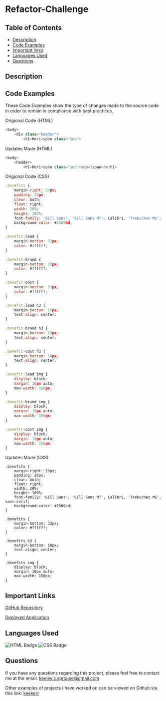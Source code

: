 # Refactor-Challenge
## Table of Contents
<!-- *table of contents will look like this [Example] (#example) -->
* [Description](#description)
* [Code Examples](#code-examples)
* [Important links](#important-links)
* [Languages Used](#languages-used)
* [Questions](#questions)

## Description

<!-- iNCLUDE THE PURPOSE OF THIS PROJET. lEAVE A LINE BLANK IF YOU WANT TO HAD A TAB BETWENN PARAGRAPHS -->

## Code Examples
<!--  SHOW EXAMPLES OF THE CHANGES MADE TO THE CODE, change what you title these sections -->
These Code Examples show the type of changes made to the source code in order to remain in compliance with best practices.

Origional Code (HTML)
```js
<body>
    <div class="header">
        <h1>Hori<span class="seo">
```
Updates Made (HTML)
```js
<body>
    <header>
        <h1>Hori<span class="seo">seo</span>n</h1>
```
Origional Code (CSS)
```js
.benefits {
    margin-right: 20px;
    padding: 20px;
    clear: both;
    float: right;
    width: 20%;
    height: 100%;
    font-family: 'Gill Sans', 'Gill Sans MT', Calibri, 'Trebuchet MS', sans-serif;
    background-color: #2589bd;
}

.benefit-lead {
    margin-bottom: 32px;
    color: #ffffff;
}

.benefit-brand {
    margin-bottom: 32px;
    color: #ffffff;
}

.benefit-cost {
    margin-bottom: 32px;
    color: #ffffff;
}

.benefit-lead h3 {
    margin-bottom: 10px;
    text-align: center;
}

.benefit-brand h3 {
    margin-bottom: 10px;
    text-align: center;
}

.benefit-cost h3 {
    margin-bottom: 10px;
    text-align: center;
}

.benefit-lead img {
    display: block;
    margin: 10px auto;
    max-width: 150px;
}

.benefit-brand img {
    display: block;
    margin: 10px auto;
    max-width: 150px;
}

.benefit-cost img {
    display: block;
    margin: 10px auto;
    max-width: 150px;
}
```
Updates Made (CSS)
```JS
.benefits {
    margin-right: 20px;
    padding: 20px;
    clear: both;
    float: right;
    width: 20%;
    height: 100%;
    font-family: 'Gill Sans', 'Gill Sans MT', Calibri, 'Trebuchet MS', sans-serif;
    background-color: #2589bd;
}

.benefits {
    margin-bottom: 32px;
    color: #ffffff;
}

.benefits h3 {
    margin-bottom: 10px;
    text-align: center;
}

.benefits img {
    display: block;
    margin: 10px auto;
    max-width: 150px;
}
```
## Important Links
[GitHub Repository](https://github.com/keekerr/Refactor-Challenge)

[Deployed Application](https://keekerr.github.io/Refactor-Challenge/)
## Languages Used

![HTML Badge](https://th.bing.com/th/id/OIP._Ik4_2kbAUkc8WfirxFSLwHaHa?w=100&h=120&c=7&r=0&o=5&pid=1.7)
![CSS Badge](https://th.bing.com/th/id/OIP.bVCzXbidOak-TcOhmW0QTAHaHa?pid=ImgDet&w=100&h=120&c=7)
## Questions

If you have any questions regarding this project, please feel free to contact me at the email: keeley.s.sprouse@gmail.com

Other examples of projects I have worked on can be viewed on Github via this link: [keekerr](https://github.com/keekerr)